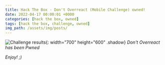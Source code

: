 ```yaml
---
title: Hack The Box - Don't Overreact (Mobile Challenge) owned!
date: 2022-04-17 00:00:01 +0000
categories: [hack the box, owned]
tags: [hack the box, challenge, owned]
img_path: /assets/img/posts/
---
```


![Challenge results](owned-dont-overreact.png){: width="700" height="600" .shadow}
_Don't Overreact has been Pwned_

_Enjoy! ;)_
